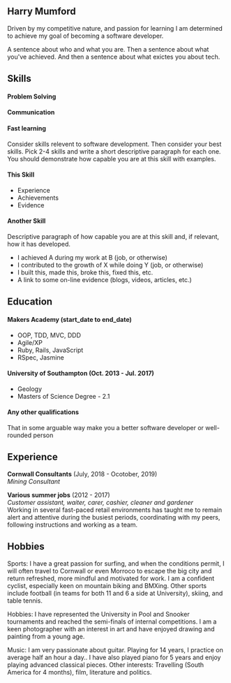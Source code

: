 ## Harry Mumford

Driven by my competitive nature, and passion for learning I am determined to achieve my goal of becoming a software developer. 

A sentence about who and what you are. Then a sentence about what you've achieved. And then a sentence about what exictes you about tech.

## Skills

#### Problem Solving


#### Communication
#### Fast learning

Consider skills relevent to software development. Then consider your best skills. Pick 2-4 skills and write a short descriptive paragraph for each one. You should demonstrate how capable you are at this skill with examples.

#### This Skill

- Experience
- Achievements
- Evidence

#### Another Skill

Descriptive paragraph of how capable you are at this skill and, if relevant, how it has developed.

- I achieved A during my work at B (job, or otherwise)
- I contributed to the growth of X while doing Y (job, or otherwise)
- I built this, made this, broke this, fixed this, etc.
- A link to some on-line evidence (blogs, videos, articles, etc.)

## Education

#### Makers Academy (start_date to end_date)

- OOP, TDD, MVC, DDD
- Agile/XP
- Ruby, Rails, JavaScript
- RSpec, Jasmine

#### University of Southampton (Oct. 2013 - Jul. 2017)

- Geology
- Masters of Science Degree - 2.1

#### Any other qualifications

That in some arguable way make you a better software developer or well-rounded person

## Experience

**Cornwall Consultants** (July, 2018 - Ocotober, 2019)  
*Mining Consultant*  


**Various summer jobs** (2012 - 2017)   
*Customer assistant, waiter, carer, cashier, cleaner and gardener*  
Working in several fast-paced retail environments has taught me to remain alert and attentive during the busiest periods, coordinating with my peers, following instructions and working as a team. 

## Hobbies

Sports: I have a great passion for surfing, and when the conditions permit, I will often travel to Cornwall or even Morroco to escape the big city and return refreshed, more mindful and motivated for work. I am a confident cyclist, especially keen on mountain biking and BMXing. Other sports include football (in teams for both 11 and 6 a side at University), skiing, and table tennis.

Hobbies: I have represented the University in Pool and Snooker tournaments and reached the
semi-finals of internal competitions. I am a keen photographer with an interest in art and have
enjoyed drawing and painting from a young age.

Music: I am very passionate about guitar. Playing for 14 years, I practice on average half an hour
a day.. I have also played piano for 5 years and enjoy playing advanced classical pieces.
Other interests: Travelling (South America for 4 months), film, literature and politics.
